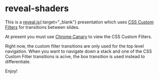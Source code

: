 reveal-shaders
==================

This is a [reveal.js](http://lab.hakim.se/reveal-js/#/){:target="_blank"} presentation which uses [CSS Custom Filters](http://html.adobe.com/webstandards/csscustomfilters/) for transitions between slides.

At present you must use [Chrome Canary](http://html.adobe.com/webstandards/csscustomfilters/) to view the CSS Custom Filters.

Right now, the custom filter transitions are only used for the top level navigation.  When you want to navigate down a stack and one of the CSS Custom Filter transitions is acive, the box transition is used instead to differentiate.

Enjoy!

